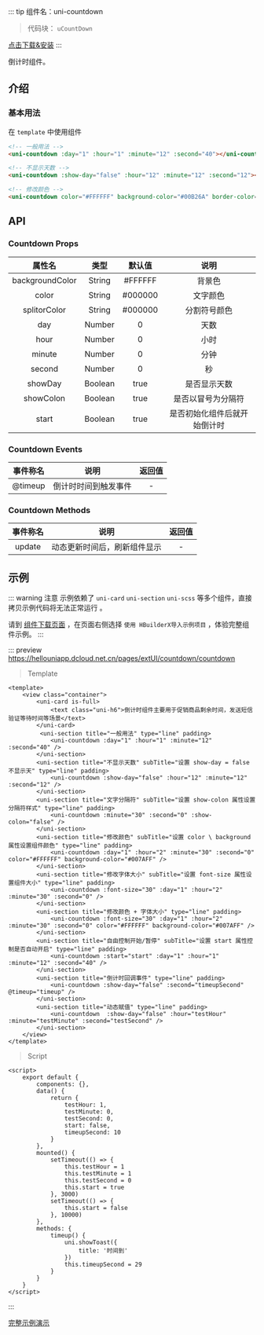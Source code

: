 

::: tip 组件名：uni-countdown
> 代码块： `uCountDown`
 
[点击下载&安装](https://ext.dcloud.net.cn/plugin?name=uni-countdown)
:::

倒计时组件。


## 介绍
### 基本用法

在 ``template`` 中使用组件

```html
<!-- 一般用法 -->
<uni-countdown :day="1" :hour="1" :minute="12" :second="40"></uni-countdown>

<!-- 不显示天数 -->
<uni-countdown :show-day="false" :hour="12" :minute="12" :second="12"></uni-countdown>

<!-- 修改颜色 -->
<uni-countdown color="#FFFFFF" background-color="#00B26A" border-color="#00B26A" :day="1" :hour="2" :minute="30" :second="0"></uni-countdown>
```



## API

### Countdown Props 

|属性名				|类型	|默认值	|说明				|
|:-:				|:-:	|:-:	|:-:				|
|backgroundColor	|String	|#FFFFFF|背景色				|
|color				|String	|#000000|文字颜色			|
|splitorColor		|String	|#000000|分割符号颜色			|
|day				|Number	|0		|天数				|
|hour				|Number	|0		|小时				|
|minute				|Number	|0		|分钟				|
|second				|Number	|0		|秒					|
|showDay			|Boolean|true	|是否显示天数		|
|showColon			|Boolean|true	|是否以冒号为分隔符	|
|start				|Boolean|true	|是否初始化组件后就开始倒计时|

### Countdown Events

|事件称名	|说明							|返回值	|
|:-:		|:-:							|:-:		|
|@timeup|倒计时时间到触发事件	|-			|



### Countdown Methods

|事件称名	|说明							|返回值	|
|:-:		|:-:							|:-:		|
|update		|动态更新时间后，刷新组件显示		|-			|





## 示例
::: warning 注意
示例依赖了 `uni-card` `uni-section` `uni-scss` 等多个组件，直接拷贝示例代码将无法正常运行 。

请到 [组件下载页面](https://ext.dcloud.net.cn/plugin?name=uni-countdown) ，在页面右侧选择 `使用 HBuilderX导入示例项目` ，体验完整组件示例。
:::

::: preview https://hellouniapp.dcloud.net.cn/pages/extUI/countdown/countdown
> Template
```vue
<template>
	<view class="container">
		<uni-card is-full>
			<text class="uni-h6">倒计时组件主要用于促销商品剩余时间，发送短信验证等待时间等场景</text>
		</uni-card>
		 <uni-section title="一般用法" type="line" padding>
			<uni-countdown :day="1" :hour="1" :minute="12" :second="40" />
		</uni-section>
		<uni-section title="不显示天数" subTitle="设置 show-day = false 不显示天" type="line" padding>
			<uni-countdown :show-day="false" :hour="12" :minute="12" :second="12" />
		</uni-section>
		<uni-section title="文字分隔符" subTitle="设置 show-colon 属性设置分隔符样式" type="line" padding>
			<uni-countdown :minute="30" :second="0" :show-colon="false" />
		</uni-section>
		<uni-section title="修改颜色" subTitle="设置 color \ background 属性设置组件颜色" type="line" padding>
			<uni-countdown :day="1" :hour="2" :minute="30" :second="0" color="#FFFFFF" background-color="#007AFF" />
		</uni-section>
		<uni-section title="修改字体大小" subTitle="设置 font-size 属性设置组件大小" type="line" padding>
			<uni-countdown :font-size="30" :day="1" :hour="2" :minute="30" :second="0" />
		</uni-section>
		<uni-section title="修改颜色 + 字体大小" type="line" padding>
			<uni-countdown :font-size="30" :day="1" :hour="2" :minute="30" :second="0" color="#FFFFFF" background-color="#007AFF" />
		</uni-section>
		<uni-section title="自由控制开始/暂停" subTitle="设置 start 属性控制是否自动开启" type="line" padding>
			<uni-countdown :start="start" :day="1" :hour="1" :minute="12" :second="40" />
		</uni-section>
		<uni-section title="倒计时回调事件" type="line" padding>
			<uni-countdown :show-day="false" :second="timeupSecond" @timeup="timeup" />
		</uni-section>
		<uni-section title="动态赋值" type="line" padding>
			<uni-countdown  :show-day="false" :hour="testHour" :minute="testMinute" :second="testSecond" />
		</uni-section>
	</view>
</template>
```
> Script
```vue
<script>
	export default {
		components: {},
		data() {
			return {
				testHour: 1,
				testMinute: 0,
				testSecond: 0,
				start: false,
				timeupSecond: 10
			}
		},
		mounted() {
			setTimeout(() => {
				this.testHour = 1
				this.testMinute = 1
				this.testSecond = 0
				this.start = true
			}, 3000)
			setTimeout(() => {
				this.start = false
			}, 10000)
		},
		methods: {
			timeup() {
				uni.showToast({
					title: '时间到'
				})
				this.timeupSecond = 29
			}
		}
	}
</script>

```
:::

[完整示例演示](https://hellouniapp.dcloud.net.cn/pages/extUI/countdown/countdown)

